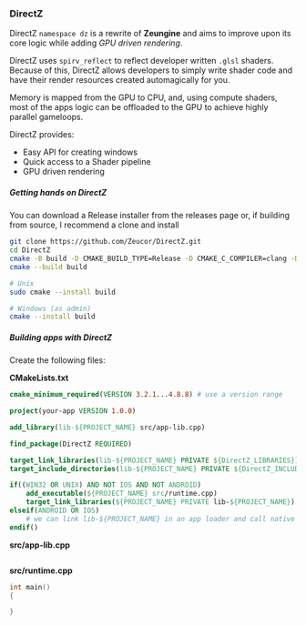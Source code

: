 ### DirectZ

DirectZ `namespace dz` is a rewrite of **Zeungine** and aims to improve upon its core logic while adding *GPU driven rendering*.

DirectZ uses `spirv_reflect` to reflect developer written `.glsl` shaders. Because of this, DirectZ allows developers to simply write shader code and have their render resources created automagically for you.

Memory is mapped from the GPU to CPU, and, using compute shaders, most of the apps logic can be offloaded to the GPU to achieve highly parallel gameloops.

DirectZ provides:

- Easy API for creating windows
- Quick access to a Shader pipeline
- GPU driven rendering

##### Getting hands on DirectZ

You can download a Release installer from the releases page or, if building from source, I recommend a clone and install

```bash
git clone https://github.com/Zeucor/DirectZ.git
cd DirectZ
cmake -B build -D CMAKE_BUILD_TYPE=Release -D CMAKE_C_COMPILER=clang -D CMAKE_CXX_COMPILER=clang++
cmake --build build

# Unix
sudo cmake --install build

# Windows (as admin)
cmake --install build
```

##### Building apps with DirectZ

Create the following files:

**CMakeLists.txt**

```cmake
cmake_minimum_required(VERSION 3.2.1...4.8.8) # use a version range

project(your-app VERSION 1.0.0)

add_library(lib-${PROJECT_NAME} src/app-lib.cpp)

find_package(DirectZ REQUIRED)

target_link_libraries(lib-${PROJECT_NAME} PRIVATE ${DirectZ_LIBRARIES})
target_include_directories(lib-${PROJECT_NAME} PRIVATE ${DirectZ_INCLUDE_DIRS})

if((WIN32 OR UNIX) AND NOT IOS AND NOT ANDROID)
    add_executable(${PROJECT_NAME} src/runtime.cpp)
    target_link_libraries(${PROJECT_NAME} PRIVATE lib-${PROJECT_NAME})
elseif(ANDROID OR IOS)
    # we can link lib-${PROJECT_NAME} in an app loader and call native code
endif()
```

**src/app-lib.cpp**

```cpp
```

**src/runtime.cpp**
```cpp
int main()
{

}
```

